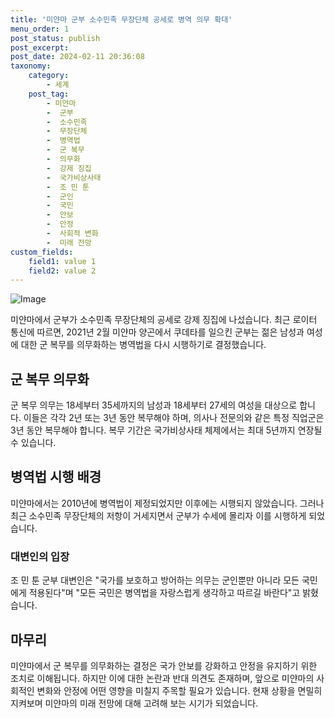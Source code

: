 ```yaml
---
title: '미얀마 군부 소수민족 무장단체 공세로 병역 의무 확대'
menu_order: 1
post_status: publish
post_excerpt: 
post_date: 2024-02-11 20:36:08
taxonomy:
    category:
        - 세계
    post_tag:
        - 미얀마
        -  군부
        -  소수민족
        -  무장단체
        -  병역법
        -  군 복무
        -  의무화
        -  강제 징집
        -  국가비상사태
        -  조 민 툰
        -  군인
        -  국민
        -  안보
        -  안정
        -  사회적 변화
        -  미래 전망
custom_fields:
    field1: value 1
    field2: value 2
---
```


![Image](https://imgnews.pstatic.net/image/437/2024/02/11/0000379188_001_20240211162001582.jpg?type=w647)

미얀마에서 군부가 소수민족 무장단체의 공세로 강제 징집에 나섰습니다. 최근 로이터 통신에 따르면, 2021년 2월 미얀마 양곤에서 쿠데타를 일으킨 군부는 젊은 남성과 여성에 대한 군 복무를 의무화하는 병역법을 다시 시행하기로 결정했습니다.
## 군 복무 의무화
군 복무 의무는 18세부터 35세까지의 남성과 18세부터 27세의 여성을 대상으로 합니다. 이들은 각각 2년 또는 3년 동안 복무해야 하며, 의사나 전문의와 같은 특정 직업군은 3년 동안 복무해야 합니다. 복무 기간은 국가비상사태 체제에서는 최대 5년까지 연장될 수 있습니다.
## 병역법 시행 배경
미얀마에서는 2010년에 병역법이 제정되었지만 이후에는 시행되지 않았습니다. 그러나 최근 소수민족 무장단체의 저항이 거세지면서 군부가 수세에 몰리자 이를 시행하게 되었습니다.
### 대변인의 입장
조 민 툰 군부 대변인은 "국가를 보호하고 방어하는 의무는 군인뿐만 아니라 모든 국민에게 적용된다"며 "모든 국민은 병역법을 자랑스럽게 생각하고 따르길 바란다"고 밝혔습니다.
## 마무리
미얀마에서 군 복무를 의무화하는 결정은 국가 안보를 강화하고 안정을 유지하기 위한 조치로 이해됩니다. 하지만 이에 대한 논란과 반대 의견도 존재하며, 앞으로 미얀마의 사회적인 변화와 안정에 어떤 영향을 미칠지 주목할 필요가 있습니다. 현재 상황을 면밀히 지켜보며 미얀마의 미래 전망에 대해 고려해 보는 시기가 되었습니다.
